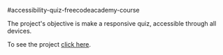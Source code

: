 #accessibility-quiz-freecodeacademy-course
<p>The project's objective is make a responsive quiz, accessible through all devices.<p>


<p>To see the project <a href="https://jose-pinho.github.io/accessibility-quiz/Quiz.html">click here</a>.</p>
